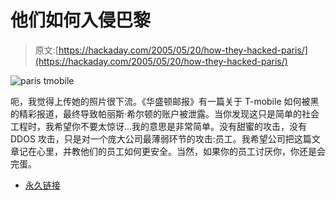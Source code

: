 # 他们如何入侵巴黎

> 原文:[https://hackaday.com/2005/05/20/how-they-hacked-paris/](https://hackaday.com/2005/05/20/how-they-hacked-paris/)

![paris tmobile](img/c48a471d748f2433f19110a95a633309.png)

呃，我觉得上传她的照片很下流。《华盛顿邮报》有一篇关于 T-mobile 如何被黑的精彩报道，最终导致帕丽斯·希尔顿的账户被泄露。当你发现这只是简单的社会工程时，我希望你不要太惊讶…我的意思是非常简单。没有甜蜜的攻击，没有 DDOS 攻击，只是对一个庞大公司最薄弱环节的攻击:员工。我希望公司把这篇文章记在心里，并教他们的员工如何更安全。当然，如果你的员工讨厌你，你还是会完蛋。

*   [永久链接](http://www.washingtonpost.com/wp-dyn/content/article/2005/05/19/AR2005051900711.html)